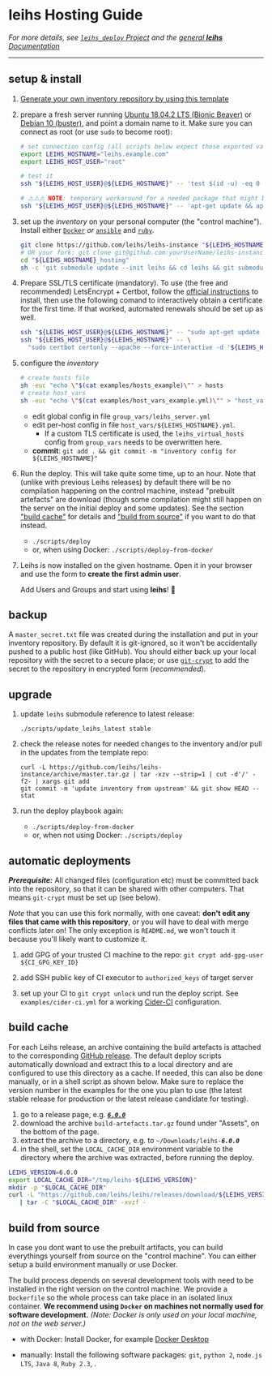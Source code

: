 # **leihs** Hosting Guide

_For more details, see [`leihs_deploy` Project](https://github.com/leihs/leihs_deploy)
and the [general **leihs** Documentation](https://github.com/leihs/leihs/wiki)_

---

## setup & install

1. [Generate your own inventory repository by using this template](https://github.com/leihs/leihs-instance/generate)

1. prepare a fresh server running [Ubuntu 18.04.2 LTS (Bionic Beaver)](https://wiki.ubuntu.com/BionicBeaver/ReleaseNotes) or [Debian 10 (buster)](https://www.debian.org/releases/buster/), and point a domain name to it. Make sure you can connect as root (or use `sudo` to become root):

   ```sh
   # set connection config (all scripts below expect those exported variables!)
   export LEIHS_HOSTNAME="leihs.example.com"
   export LEIHS_HOST_USER="root"

   # test it
   ssh "${LEIHS_HOST_USER}@${LEIHS_HOSTNAME}" -- 'test $(id -u) -eq 0 && echo OK || sudo echo OK'

   # ⚠️⚠️⚠️ NOTE: temporary workaround for a needed package that might be missing: ⚠️⚠️⚠️
   ssh "${LEIHS_HOST_USER}@${LEIHS_HOSTNAME}" -- 'apt-get update && apt-get install -fy shared-mime-info'

   ```

1. set up the _inventory_ on your personal computer (the "control machine").
   Install either [`Docker`](https://www.docker.com/products/docker-desktop) _or_ [`ansible`](https://docs.ansible.com/ansible/latest/installation_guide/index.html) and [`ruby`](https://www.ruby-lang.org/en/).

   ```sh
   git clone https://github.com/leihs/leihs-instance "${LEIHS_HOSTNAME}_hosting"
   # OR your fork: git clone git@github.com:yourUserName/leihs-instance "${LEIHS_HOSTNAME}_hosting"
   cd "${LEIHS_HOSTNAME}_hosting"
   sh -c 'git submodule update --init leihs && cd leihs && git submodule update --init --recursive'
   ```

1. Prepare SSL/TLS certificate (mandatory). To use (the free and recommended) LetsEncrypt + Certbot, follow the [official instructions](https://certbot.eff.org) to install, then use the following comand to interactively obtain a certificate for the first time. If that worked, automated renewals should be set up as well.

   ```sh
   ssh "${LEIHS_HOST_USER}@${LEIHS_HOSTNAME}" -- "sudo apt-get update && sudo apt-get install certbot -y python3-certbot-apache"
   ssh "${LEIHS_HOST_USER}@${LEIHS_HOSTNAME}" -- \
     "sudo certbot certonly --apache --force-interactive -d '${LEIHS_HOSTNAME}'"
   ```

1. configure the _inventory_

   ```sh
   # create hosts file
   sh -euc "echo \"$(cat examples/hosts_example)\"" > hosts
   # create host_vars
   sh -euc "echo \"$(cat examples/host_vars_example.yml)\"" > "host_vars/${LEIHS_HOSTNAME}.yml"
   ```

   - edit global config in file `group_vars/leihs_server.yml`
   - edit per-host config in file `host_vars/${LEIHS_HOSTNAME}.yml`.
     - If a custom TLS certificate is used, the `leihs_virtual_hosts` config from `group_vars` needs to be overwritten here.
   - **commit**: `git add . && git commit -m "inventory config for ${LEIHS_HOSTNAME}"`

1. Run the deploy. This will take quite some time, up to an hour.
   Note that (unlike with previous Leihs releases) by default there will be no compilation happening on the control machine, instead "prebuilt artefacts" are download (though some compilation might still happen on the server on the initial deploy and some updates).
   See the section ["build cache"](#build-cache) for details and ["build from source"](#build-from-source) if you want to do that instead.

   - `./scripts/deploy`
   - or, when using Docker: `./scripts/deploy-from-docker`

1. Leihs is now installed on the given hostname.
   Open it in your browser and use the form to **create the first admin user**.

   Add Users and Groups and start using **leihs**! 🎉

## backup

A `master_secret.txt` file was created during the installation and put in your inventory repository.
By default it is git-ignored, so it won't be accidentally pushed to a public host (like GitHub).
You should either back up your local repository with the secret to a secure place;
or use [`git-crypt`](https://www.agwa.name/projects/git-crypt/) to add the
secret to the repository in encrypted form (_recommended_).

## upgrade

1. update `leihs` submodule reference to latest release:

   ```shell
   ./scripts/update_leihs_latest stable
   ```

1. check the release notes for needed changes to the inventory and/or pull in the updates from the template repo:

   ```shell
   curl -L https://github.com/leihs/leihs-instance/archive/master.tar.gz | tar -xzv --strip=1 | cut -d'/' -f2- | xargs git add
   git commit -m 'update inventory from upstream' && git show HEAD --stat
   ```

1. run the deploy playbook again:
   - `./scripts/deploy-from-docker`
   - or, when not using Docker: `./scripts/deploy`

## automatic deployments

**_Prerequisite:_** All changed files (configuration etc) must be committed back into the repository,
so that it can be shared with other computers.
That means `git-crypt` must be set up (see below).

_Note_ that you can use this fork normally, with one caveat:
**don't edit any files that came with this repository**, or you will have to deal with merge conflicts later on!
The only exception is `README.md`, we won't touch it because you'll likely want to customize it.

1. add GPG of your trusted CI machine to the repo: `git crypt add-gpg-user ${CI_GPG_KEY_ID}`

2. add SSH public key of CI executor to `authorized_keys` of target server

3. set up your CI to `git crypt unlock` und run the deploy script.
   See `examples/cider-ci.yml` for a working [Cider-CI](https://cider-ci.info) configuration.

## build cache

For each Leihs release, an archive containing the build artefacts is attached to the corresponding [GitHub release](https://github.com/leihs/leihs/releases).
The default deploy scripts automatically download and extract this to a local directory
and are configured to use this directory as a cache.
If needed, this can also be done manually, or in a shell script as shown below. Make sure to replace the version number in the examples for the one you plan to use (the latest stable release for production or the latest release candidate for testing).

1. go to a release page, e.g. [**_`6.0.0`_**](https://github.com/leihs/leihs/releases/tag/6.0.0)
1. download the archive `build-artefacts.tar.gz` found under "Assets", on the bottom of the page.
1. extract the archive to a directory, e.g. to `~/Downloads/leihs-`**_`6.0.0`_**
1. in the shell, set the `LOCAL_CACHE_DIR` environment variable to the directory where the archive was extracted, before running the deploy.

```sh
LEIHS_VERSION=6.0.0
export LOCAL_CACHE_DIR="/tmp/leihs-${LEIHS_VERSION}"
mkdir -p "$LOCAL_CACHE_DIR"
curl -L "https://github.com/leihs/leihs/releases/download/${LEIHS_VERSION}/build-artefacts.tar.gz" \
   | tar -C "$LOCAL_CACHE_DIR" -xvzf -
```

## build from source

In case you dont want to use the prebuilt artifacts, you can build everythings yourself from source on the "control machine".
You can either setup a build environment manually or use Docker.

The build process depends on several development tools with need to be installed in the right version on the control machine.
We provide a `Dockerfile` so the whole process can take place in an isolated linux container.
**We recommend using `Docker` on machines not normally used for software development.**
_(Note: Docker is only used on your local machine, not on the web server.)_

- with Docker: Install Docker, for example [Docker Desktop](https://www.docker.com/products/docker-desktop)

- manually: Install the following software packages: `git`, `python 2`, `node.js LTS`, `Java 8`, `Ruby 2.3`, .
